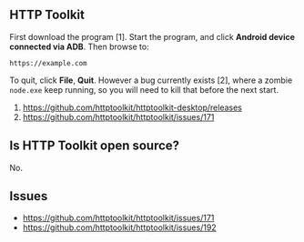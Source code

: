 ## HTTP Toolkit

First download the program [1]. Start the program, and click **Android device
connected via ADB**. Then browse to:

~~~
https://example.com
~~~

To quit, click **File**, **Quit**. However a bug currently exists [2], where a
zombie `node.exe` keep running, so you will need to kill that before the next
start.

1. https://github.com/httptoolkit/httptoolkit-desktop/releases
2. https://github.com/httptoolkit/httptoolkit/issues/171


## Is HTTP Toolkit open source?

No.

## Issues

- https://github.com/httptoolkit/httptoolkit/issues/171
- https://github.com/httptoolkit/httptoolkit/issues/192
